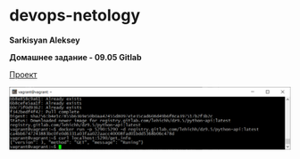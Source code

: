 # devops-netology
**Sarkisyan Aleksey**

**Домашнее задание - 09.05 Gitlab**


[Проект](https://gitlab.com/Lehichh/dz9.5)

![Задание 1](/dz9.5/1.PNG)


